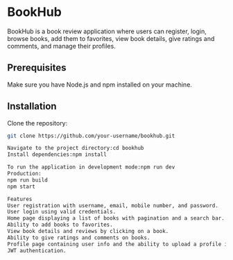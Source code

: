 # BookHub

BookHub is a book review application where users can register, login, browse books, add them to favorites, view book details, give ratings and comments, and manage their profiles.

## Prerequisites

Make sure you have Node.js and npm installed on your machine.

## Installation

Clone the repository:

```bash
git clone https://github.com/your-username/bookhub.git

Navigate to the project directory:cd bookhub
Install dependencies:npm install

To run the application in development mode:npm run dev
Production:
npm run build
npm start

Features
User registration with username, email, mobile number, and password.
User login using valid credentials.
Home page displaying a list of books with pagination and a search bar.
Ability to add books to favorites.
View book details and reviews by clicking on a book.
Ability to give ratings and comments on books.
Profile page containing user info and the ability to upload a profile image.
JWT authentication.

